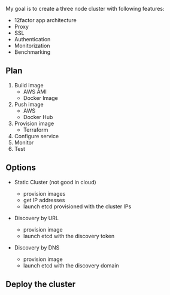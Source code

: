 
My goal is to create a three node cluster with following features:

- 12factor app architecture
- Proxy
- SSL
- Authentication
- Monitorization
- Benchmarking

## Plan

1. Build image
    - AWS AMI
    - Docker Image
2. Push image
    - AWS
    - Docker Hub
2. Provision image
    - Terraform
3. Configure service
4. Monitor
5. Test




## Options

- Static Cluster (not good in cloud)
  - provision images
  - get IP addresses
  - launch etcd provisioned with the cluster IPs

- Discovery by URL
  - provision image
  - launch etcd with the discovery token

- Discovery by DNS
  - provision image
  - launch etcd with the discovery domain

## Deploy the cluster


